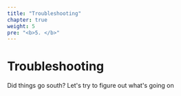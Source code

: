 ```yaml
---
title: "Troubleshooting"
chapter: true
weight: 5
pre: "<b>5. </b>"
---
```


# Troubleshooting

Did things go south? Let's try to figure out what's going on
